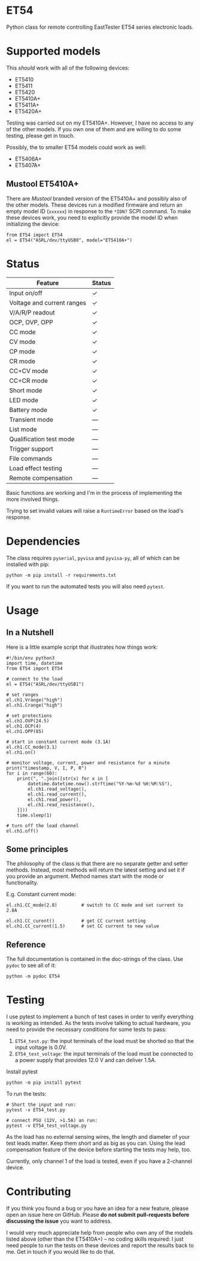 # ET54

Python class for remote controlling EastTester ET54 series electronic loads.

# Supported models

This *should* work with all of the following devices:

* ET5410
* ET5411
* ET5420
* ET5410A+
* ET5411A+
* ET5420A+

Testing was carried out on my ET5410A+. However, I have no access to any of the
other models. If you own one of them and are willing to do some testing, please
get in touch.

Possibly, the to smaller ET54 models could work as well:

* ET5406A+
* ET5407A+


## Mustool ET5410A+

There are *Mustool* branded version of the ET5410A+ and possibly also of the
other models. These devices run a modified firmware and return an empty model
ID (`xxxxxx`) in response to the `*IDN?` SCPI command. To make these devices
work, you need to explicitly provide the model ID when initializing the device:

    from ET54 import ET54
    el = ET54("ASRL/dev/ttyUSB0", model="ET5410A+")


# Status

| Feature                    | Status |
|--------------------------- |------- |
| Input on/off               | ✓      |
| Voltage and current ranges | ✓      |
| V/A/R/P readout            | ✓      |  
| OCP, OVP, OPP              | ✓      |
| CC mode                    | ✓      |
| CV mode                    | ✓      |
| CP mode                    | ✓      |
| CR mode                    | ✓      |
| CC+CV mode                 | ✓      |
| CC+CR mode                 | ✓      |
| Short mode                 | ✓      |  
| LED mode                   | ✓      |  
| Battery mode               | ✓      |  
| Transient mode             | —      |  
| List mode                  | —      |  
| Qualification test mode    | —      |  
| Trigger support            | —      |
| File commands              | —      |
| Load effect testing        | —      |
| Remote compensation        | —      |

Basic functions are working and I'm in the process of
implementing the more involved things.

Trying to set invalid values will raise a `RuntimeError` based on the load's
response.

# Dependencies

The class requires `pyserial`, `pyvisa` and `pyvisa-py`, all of which can be
installed with pip:

    python -m pip install -r requirements.txt

If you want to run the automated tests you will also need `pytest`.

# Usage

## In a Nutshell

Here is a little example script that illustrates how things work:

    #!/bin/env python3
    import time, datetime
    from ET54 import ET54

    # connect to the load
    el = ET54("ASRL/dev/ttyUSB1")

    # set ranges
    el.ch1.Vrange("high")
    el.ch1.Crange("high")

    # set protections
    el.ch1.OVP(24.5)
    el.ch1.OCP(4)
    el.ch1.OPP(85)

    # start in constant current mode (3.1A)
    el.ch1.CC_mode(3.1)
    el.ch1.on()
    
    # monitor voltage, current, power and resistance for a minute
    print("timestamp, V, I, P, R")
    for i in range(60):
        print(", ".join([str(x) for x in [
            datetime.datetime.now().strftime("%Y-%m-%d %H:%M:%S"),
            el.ch1.read_voltage(),
            el.ch1.read_current(),
            el.ch1.read_power(),
            el.ch1.read_resistance(),
        ]]))
        time.sleep(1)

    # turn off the load channel
    el.ch1.off()


## Some principles

The philosophy of the class is that there are no separate getter and setter
methods. Instead, most methods will return the latest setting and set
it if you provide an argument. Method names start with the mode
or functionality.

E.g. Constant current mode:

    el.ch1.CC_mode(2.8)         # switch to CC mode and set current to 2.8A

    el.ch1.CC_curent()          # get CC current setting
    el.ch1.CC_current(1.5)      # set CC current to new value


## Reference

The full documentation is contained in the doc-strings of the class. Use
`pydoc` to see all of it:

    python -m pydoc ET54


# Testing

I use pytest to implement a bunch of test cases in order to verify everything
is working as intended. As the tests involve talking to actual hardware, you
need to provide the necessary conditions for some tests to pass:

1. `ET54_test.py`: the input terminals of the load must be shorted so that the
   input voltage is 0.0V.
2. `ET54_test_voltage`: the input terminals of the load must be connected to a
   power supply that provides 12.0 V and can deliver 1.5A.

Install pytest

    python -m pip install pytest

To run the tests:
    
    # Short the input and run:
    pytest -v ET54_test.py

    # connect PSU (12V, >1.5A) an run:
    pytest -v ET54_test_voltage.py

As the load has no external sensing wires, the length and diameter of your test
leads matter. Keep them short and as big as you can. Using the lead
compensation feature of the device before starting the tests may help, too.

Currently, only channel 1 of the load is tested, even if you have a
2-channel device.

# Contributing

If you think you found a bug or you have an idea for a new feature, please open
an issue here on GitHub. Please **do not submit pull-requests before discussing
the issue** you want to address.

I would very much appreciate help from people who own any of the models listed
above (other than the ET5410A+) – no coding skills required: I just need people
to run the tests on these devices and report the results back to me. Get in
touch if you would like to do that.

